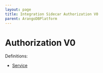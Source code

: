 ```yaml
---
layout: page
title: Integration Sidecar Authorization V0
parent: ArangoDBPlatform
---
```


# Authorization V0

Definitions:

- [Service](https://github.com/arangodb/kube-arangodb/blob/1.2.44/integrations/authorization/v0/definition/definition.proto)

